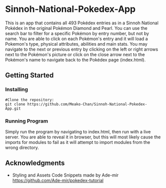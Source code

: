 ﻿# Sinnoh-National-Pokedex-App
This is an app that contains all 493 Pokédex entries as in a Sinnoh National Pokédex in the original Pokémon Diamond and Pearl. You can use the search bar to filter for a specific Pokémon by entry number, but not by name. You are able to click on each Pokémon's entry and it will load a Pokemon's type, physical attributes, abilities and main stats. You may navigate to the next or previous entry by clicking on the left or right arrows next to the Pokémon's picture or click on the close arrow next to the Pokémon's name to navigate back to the Pokédex page (index.html). 

## Getting Started
### Installing
```
#Clone the repository:
git clone https://github.com/Meako-Chan/Sinnoh-National-Pokedex-App.git
```
### Running Program
Simply run the program by navigating to index.html, then run with a live server. You are able to reveal it in browser, but this will most likely cause the imports for modules to fail as it will attempt to import modules from the wrong directory.

## Acknowledgments
- Styling and Assets Code Snippets made by Ade-mir https://github.com/Ade-mir/pokedex-tutorial
